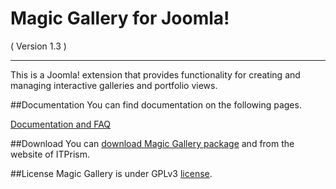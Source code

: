 Magic Gallery for Joomla!
==========================
( Version 1.3 )
- - - 

This is a Joomla! extension that provides functionality for creating and managing interactive galleries and portfolio views. 

##Documentation
You can find documentation on the following pages.

[Documentation and FAQ](http://itprism.com/help/28-magicgallery-documentation-faq)

##Download
You can [download Magic Gallery package](http://itprism.com/free-joomla-extensions/others/portfolio-presentation-gallery) and from the website of ITPrism.

##License
Magic Gallery is under GPLv3 [license](https://raw.githubusercontent.com/ITPrism/MagicGallery/master/LICENSE.txt).